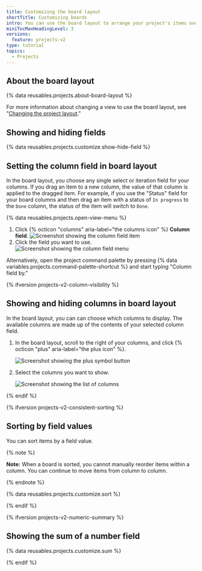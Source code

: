 ```yaml
---
title: Customizing the board layout
shortTitle: Customizing boards
intro: You can use the board layout to arrange your project's items over customizable columns.
miniTocMaxHeadingLevel: 3
versions:
  feature: projects-v2
type: tutorial
topics:
  - Projects
---
```


## About the board layout

{% data reusables.projects.about-board-layout %}

For more information about changing a view to use the board layout, see "[Changing the project layout](/issues/planning-and-tracking-with-projects/customizing-views-in-your-project/changing-the-layout-of-a-view#changing-the-project-layout)."

## Showing and hiding fields

{% data reusables.projects.customize.show-hide-field %}

## Setting the column field in board layout

In the board layout, you choose any single select or iteration field for your columns. If you drag an item to a new column, the value of that column is applied to the dragged item. For example, if you use the "Status" field for your board columns and then drag an item with a status of `In progress` to the `Done` column, the status of the item will switch to `Done`.

{% data reusables.projects.open-view-menu %}
1. Click {% octicon "columns" aria-label="the columns icon" %} **Column field**.
   ![Screenshot showing the column field item](/assets/images/help/projects-v2/column-field-menu-item.png)
1. Click the field you want to use.
   ![Screenshot showing the column field menu](/assets/images/help/projects-v2/column-field-menu.png)

Alternatively, open the project command palette by pressing {% data variables.projects.command-palette-shortcut %} and start typing "Column field by."

{% ifversion projects-v2-column-visibility %}

## Showing and hiding columns in board layout

In the board layout, you can can choose which columns to display. The available columns are made up of the contents of your selected column field.

1. In the board layout, scroll to the right of your columns, and click {% octicon "plus" aria-label="the plus icon" %}.

   ![Screenshot showing the plus symbol button](/assets/images/help/projects-v2/board-add-column.png)

1. Select the columns you want to show.

   ![Screenshot showing the list of columns](/assets/images/help/projects-v2/board-select-columns.png)

{% endif %}

{% ifversion projects-v2-consistent-sorting %}

## Sorting by field values

You can sort items by a field value.

{% note %}

**Note:** When a board is sorted, you cannot manually reorder items within a column. You can continue to move items from column to column.

{% endnote %}

{% data reusables.projects.customize.sort %}

{% endif %}

{% ifversion projects-v2-numeric-summary %}

## Showing the sum of a number field

{% data reusables.projects.customize.sum %}

{% endif %}
